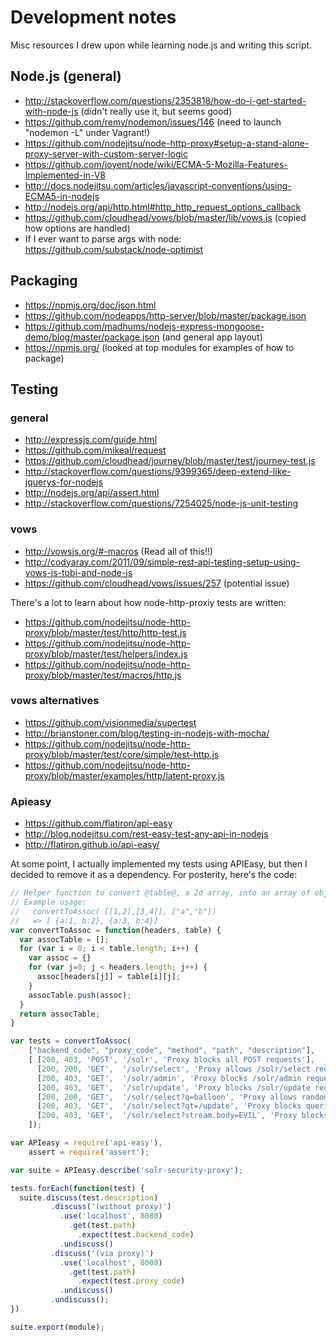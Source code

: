 # Development notes 

Misc resources I drew upon while learning node.js and writing this script.

## Node.js (general)

* http://stackoverflow.com/questions/2353818/how-do-i-get-started-with-node-js (didn't really use it, but seems good)
* https://github.com/remy/nodemon/issues/146 (need to launch "nodemon -L" under Vagrant!)
* https://github.com/nodejitsu/node-http-proxy#setup-a-stand-alone-proxy-server-with-custom-server-logic
* https://github.com/joyent/node/wiki/ECMA-5-Mozilla-Features-Implemented-in-V8
* http://docs.nodejitsu.com/articles/javascript-conventions/using-ECMA5-in-nodejs
* http://nodejs.org/api/http.html#http_http_request_options_callback
* https://github.com/cloudhead/vows/blob/master/lib/vows.js (copied how options are handled)
* If I ever want to parse args with node: https://github.com/substack/node-optimist

## Packaging

* https://npmjs.org/doc/json.html
* https://github.com/nodeapps/http-server/blob/master/package.json
* https://github.com/madhums/nodejs-express-mongoose-demo/blog/master/package.json (and general app layout)
* https://npmjs.org/ (looked at top modules for examples of how to package)

## Testing 

### general

* http://expressjs.com/guide.html
* https://github.com/mikeal/request
* https://github.com/cloudhead/journey/blob/master/test/journey-test.js
* http://stackoverflow.com/questions/9399365/deep-extend-like-jquerys-for-nodejs
* http://nodejs.org/api/assert.html
* http://stackoverflow.com/questions/7254025/node-js-unit-testing

### vows

* http://vowsjs.org/#-macros (Read all of this!!)
* http://codyaray.com/2011/09/simple-rest-api-testing-setup-using-vows-js-tobi-and-node-js
* https://github.com/cloudhead/vows/issues/257 (potential issue)

There's a lot to learn about how node-http-proxiy tests are written:

* https://github.com/nodejitsu/node-http-proxy/blob/master/test/http/http-test.js
* https://github.com/nodejitsu/node-http-proxy/blob/master/test/helpers/index.js
* https://github.com/nodejitsu/node-http-proxy/blob/master/test/macros/http.js

### vows alternatives

* https://github.com/visionmedia/supertest
* http://brianstoner.com/blog/testing-in-nodejs-with-mocha/
* https://github.com/nodejitsu/node-http-proxy/blob/master/test/core/simple/test-http.js
* https://github.com/nodejitsu/node-http-proxy/blob/master/examples/http/latent-proxy.js

### Apieasy

* https://github.com/flatiron/api-easy
* http://blog.nodejitsu.com/rest-easy-test-any-api-in-nodejs
* http://flatiron.github.io/api-easy/

At some point, I actually implemented my tests using APIEasy, but then I decided to remove it as a dependency.
For posterity, here's the code:

```js
// Helper function to convert @table@, a 2d array, into an array of objects.
// Example usage:
//   convertToAssoc( [[1,2],[3,4]], ["a","b"]) 
//   => [ {a:1, b:2}, {a:3, b:4}]
var convertToAssoc = function(headers, table) {
  var assocTable = [];
  for (var i = 0; i < table.length; i++) {
    var assoc = {}
    for (var j=0; j < headers.length; j++) {
      assoc[headers[j]] = table[i][j];
    }
    assocTable.push(assoc);
  }
  return assocTable;
}

var tests = convertToAssoc(
    ["backend_code", "proxy_code", "method", "path", "description"],
    [ [200, 403, 'POST', '/solr', 'Proxy blocks all POST requests'],
      [200, 200, 'GET',  '/solr/select', 'Proxy allows /solr/select requests'],
      [200, 403, 'GET',  '/solr/admin', 'Proxy blocks /solr/admin requests (not in whitelist)'],
      [200, 403, 'GET',  '/solr/update', 'Proxy blocks /solr/update requests (not in whitelist)'],
      [200, 200, 'GET',  '/solr/select?q=balloon', 'Proxy allows random /solr/select queries'],
      [200, 403, 'GET',  '/solr/select?qt=/update', 'Proxy blocks queries with qt= param'],
      [200, 403, 'GET',  '/solr/select?stream.body=EVIL', 'Proxy blocks queries with stream.* param']
    ]);

var APIeasy = require('api-easy'),
    assert = require('assert');

var suite = APIeasy.describe('solr-security-proxy');

tests.forEach(function(test) { 
  suite.discuss(test.description)
         .discuss('(without proxy)')
           .use('localhost', 8080)
             .get(test.path)
               .expect(test.backend_code)
           .undiscuss()
         .discuss('(via proxy)')
           .use('localhost', 8008)
             .get(test.path)
               .expect(test.proxy_code)
           .undiscuss()
         .undiscuss();
})

suite.export(module);
```
